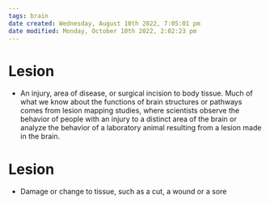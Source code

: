 ```yaml
---
tags: brain
date created: Wednesday, August 10th 2022, 7:05:01 pm
date modified: Monday, October 10th 2022, 2:02:23 pm
---
```


# Lesion
- An injury, area of disease, or surgical incision to body tissue. Much of what we know about the functions of brain structures or pathways comes from lesion mapping studies, where scientists observe the behavior of people with an injury to a distinct area of the brain or analyze the behavior of a laboratory animal resulting from a lesion made in the brain.

# Lesion
- Damage or change to tissue, such as a cut, a wound or a sore

